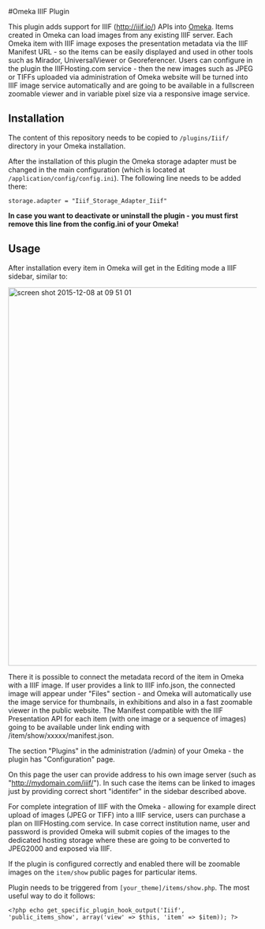 #Omeka IIIF Plugin

This plugin adds support for IIIF (http://iiif.io/) APIs into [Omeka](http://www.omeka.org/). Items created in Omeka can load images from any existing IIIF server. Each Omeka item with IIIF image exposes the presentation metadata via the IIIF Manifest URL - so the items can be easily displayed and used in other tools such as Mirador, UniversalViewer or Georeferencer. 
Users can configure in the plugin the IIIFHosting.com service - then the new images such as JPEG or TIFFs uploaded via administration of Omeka website will be turned into IIIF image service automatically and are going to be available in a fullscreen zoomable viewer and in variable pixel size via a responsive image service.

## Installation

The content of this repository needs to be copied to `/plugins/Iiif/` directory in your Omeka installation.

After the installation of this plugin the Omeka storage adapter must be changed in the main configuration (which is located at `/application/config/config.ini`). The following line needs to be added there:
```
storage.adapter = "Iiif_Storage_Adapter_Iiif"
```
**In case you want to deactivate or uninstall the plugin - you must first remove this line from the config.ini of your Omeka!**

## Usage

After installation every item in Omeka will get in the Editing mode a IIIF sidebar, similar to:

<img width="767" alt="screen shot 2015-12-08 at 09 51 01" src="https://cloud.githubusercontent.com/assets/59284/11656658/f47457fe-9db6-11e5-8137-809d6d102fe1.png">

There it is possible to connect the metadata record of the item in Omeka with a IIIF image. If user provides a link to IIIF info.json, the connected image will appear under "Files" section - and Omeka will automatically use the image service for thumbnails, in exhibitions and also in a fast zoomable viewer in the public website. The Manifest compatible with the IIIF Presentation API for each item (with one image or a sequence of images) going to be available under link ending with /item/show/xxxxx/manifest.json.

The section "Plugins" in the administration (/admin) of your Omeka - the plugin has "Configuration" page.

On this page the user can provide address to his own image server (such as "http://mydomain.com/iiif/"). In such case the items can be linked to images just by providing correct short "identifer" in the sidebar described above.

For complete integration of IIIF with the Omeka - allowing for example direct upload of images (JPEG or TIFF) into a IIIF service, users can purchase a plan on IIIFHosting.com service. In case correct institution name, user and password is provided Omeka will submit copies of the images to the dedicated hosting storage where these are going to be converted to JPEG2000 and exposed via IIIF.

If the plugin is configured correctly and enabled there will be zoomable images on the `item/show` public pages for particular items.

Plugin needs to be triggered from `[your_theme]/items/show.php`. The most useful way to do it follows:
```
<?php echo get_specific_plugin_hook_output('Iiif', 'public_items_show', array('view' => $this, 'item' => $item)); ?>
```
